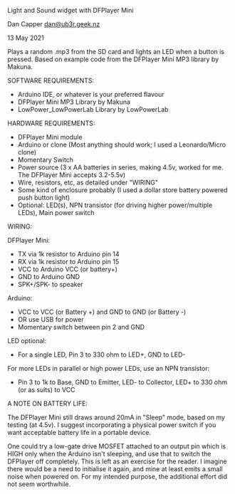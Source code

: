 Light and Sound widget with DFPlayer Mini

Dan Capper <dan@ub3r.geek.nz>

13 May 2021

Plays a random .mp3 from the SD card and lights an LED when a button is pressed. Based on example code from the DFPlayer Mini MP3 library by Makuna.

SOFTWARE REQUIREMENTS:

* Arduino IDE, or whatever is your preferred flavour
* DFPlayer Mini MP3 Library by Makuna
* LowPower_LowPowerLab Library by LowPowerLab

HARDWARE REQUIREMENTS:

* DFPlayer Mini module
* Arduino or clone (Most anything should work; I used a Leonardo/Micro clone)
* Momentary Switch
* Power source (3 x AA batteries in series, making 4.5v, worked for me. The DFPlayer Mini accepts 3.2-5.5v)
* Wire, resistors, etc, as detailed under "WIRING"
* Some kind of enclosure probably (I used a dollar store battery powered push button light)
* Optional: LED(s), NPN transistor (for driving higher power/multiple LEDs), Main power switch

WIRING:

DFPlayer Mini:

* TX via 1k resistor to Arduino pin 14
* RX via 1k resistor to Arduino pin 15
* VCC to Arduino VCC (or battery+)
* GND to Arduino GND
* SPK+/SPK- to speaker

Arduino:

* VCC to VCC (or Battery +) and GND to GND (or Battery -)
* OR use USB for power
* Momentary switch between pin 2 and GND

LED optional:

* For a single LED, Pin 3 to 330 ohm to LED+, GND to LED-

For more LEDs in parallel or high power LEDs, use an NPN transistor:

* Pin 3 to 1k to Base, GND to Emitter, LED- to Collector, LED+ to 330 ohm (or as suits) to VCC

A NOTE ON BATTERY LIFE:

The DFPlayer Mini still draws around 20mA in "Sleep" mode, based on my testing (at 4.5v).
I suggest incorporating a physical power switch if you want acceptable battery life in a portable device.

One could try a low-gate drive MOSFET attached to an output pin which is HIGH only when the Arduino
isn't sleeping, and use that to switch the DFPlayer off completely. This is left as an exercise
for the reader. I imagine there would be a need to initialise it again, and mine at least emits a small 
noise when powered on. For my intended purpose, the additional effort did not seem worthwhile.
